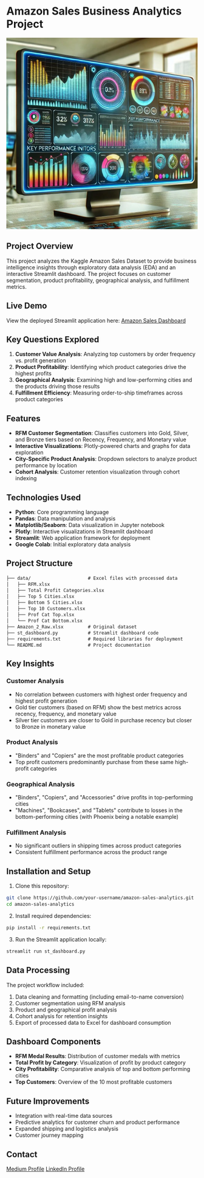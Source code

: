 # Amazon Sales Business Analytics Project

![Dashboard Screenshot](./images/dashboard.jpeg)

## Project Overview
This project analyzes the Kaggle Amazon Sales Dataset to provide business intelligence insights through exploratory data analysis (EDA) and an interactive Streamlit dashboard. The project focuses on customer segmentation, product profitability, geographical analysis, and fulfillment metrics.

## Live Demo
View the deployed Streamlit application here: [Amazon Sales Dashboard](https://amazon-sales-data-code-project-2024-nolan-robbins.streamlit.app/)

## Key Questions Explored
1. **Customer Value Analysis**: Analyzing top customers by order frequency vs. profit generation
2. **Product Profitability**: Identifying which product categories drive the highest profits
3. **Geographical Analysis**: Examining high and low-performing cities and the products driving those results
4. **Fulfillment Efficiency**: Measuring order-to-ship timeframes across product categories

## Features
- **RFM Customer Segmentation**: Classifies customers into Gold, Silver, and Bronze tiers based on Recency, Frequency, and Monetary value
- **Interactive Visualizations**: Plotly-powered charts and graphs for data exploration
- **City-Specific Product Analysis**: Dropdown selectors to analyze product performance by location
- **Cohort Analysis**: Customer retention visualization through cohort indexing

## Technologies Used
- **Python**: Core programming language
- **Pandas**: Data manipulation and analysis
- **Matplotlib/Seaborn**: Data visualization in Jupyter notebook
- **Plotly**: Interactive visualizations in Streamlit dashboard
- **Streamlit**: Web application framework for deployment
- **Google Colab**: Initial exploratory data analysis

## Project Structure
```
├── data/                     # Excel files with processed data
│   ├── RFM.xlsx
│   ├── Total Profit Categories.xlsx
│   ├── Top 5 Cities.xlsx
│   ├── Bottom 5 Cities.xlsx
│   ├── Top 10 Customers.xlsx
│   ├── Prof Cat Top.xlsx
│   └── Prof Cat Bottom.xlsx
├── Amazon_2_Raw.xlsx         # Original dataset
├── st_dashboard.py           # Streamlit dashboard code
├── requirements.txt          # Required libraries for deployment
└── README.md                 # Project documentation
```

## Key Insights

### Customer Analysis
- No correlation between customers with highest order frequency and highest profit generation
- Gold tier customers (based on RFM) show the best metrics across recency, frequency, and monetary value
- Silver tier customers are closer to Gold in purchase recency but closer to Bronze in monetary value

### Product Analysis
- "Binders" and "Copiers" are the most profitable product categories
- Top profit customers predominantly purchase from these same high-profit categories

### Geographical Analysis
- "Binders", "Copiers", and "Accessories" drive profits in top-performing cities
- "Machines", "Bookcases", and "Tablets" contribute to losses in the bottom-performing cities (with Phoenix being a notable example)

### Fulfillment Analysis
- No significant outliers in shipping times across product categories
- Consistent fulfillment performance across the product range

## Installation and Setup

1. Clone this repository:
```bash
git clone https://github.com/your-username/amazon-sales-analytics.git
cd amazon-sales-analytics
```

2. Install required dependencies:
```bash
pip install -r requirements.txt
```

3. Run the Streamlit application locally:
```bash
streamlit run st_dashboard.py
```

## Data Processing
The project workflow included:
1. Data cleaning and formatting (including email-to-name conversion)
2. Customer segmentation using RFM analysis
3. Product and geographical profit analysis
4. Cohort analysis for retention insights
5. Export of processed data to Excel for dashboard consumption

## Dashboard Components
- **RFM Medal Results**: Distribution of customer medals with metrics
- **Total Profit by Category**: Visualization of profit by product category
- **City Profitability**: Comparative analysis of top and bottom performing cities
- **Top Customers**: Overview of the 10 most profitable customers

## Future Improvements
- Integration with real-time data sources
- Predictive analytics for customer churn and product performance
- Expanded shipping and logistics analysis
- Customer journey mapping

## Contact
[Medium Profile](https://medium.com/@nolanrobbins5934)
[LinkedIn Profile](https://www.linkedin.com/in/nolan-robbins-2768b2150/)

